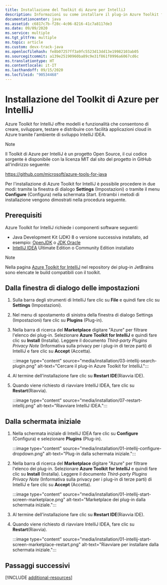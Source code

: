 ```yaml
---
title: Installazione del Toolkit di Azure per IntelliJ
description: Informazioni su come installare il plug-in Azure Toolkit for IntelliJ per creare e distribuire applicazioni cloud in Azure.
documentationcenter: java
ms.assetid: c6817c7b-f28c-4c06-8216-41c7a8117de3
ms.date: 09/09/2020
ms.service: multiple
ms.tgt_pltfrm: multiple
ms.topic: article
ms.custom: devx-track-java
ms.openlocfilehash: fe8b07257ff3a9fc5523d13dd13e19982103ab05
ms.sourcegitcommit: a139e25190960ba89c9e31f861f0996a6067cd6c
ms.translationtype: HT
ms.contentlocale: it-IT
ms.lasthandoff: 09/15/2020
ms.locfileid: "90534468"
---
```

# <a name="installing-the-azure-toolkit-for-intellij"></a>Installazione del Toolkit di Azure per IntelliJ

Azure Toolkit for IntelliJ offre modelli e funzionalità che consentono di creare, sviluppare, testare e distribuire con facilità applicazioni cloud in Azure tramite l'ambiente di sviluppo IntelliJ IDEA.

> [!NOTE] 
> 
> Il Toolkit di Azure per IntelliJ è un progetto Open Source, il cui codice sorgente è disponibile con la licenza MIT dal sito del progetto in GitHub all'indirizzo seguente: 
> 
> <https://github.com/microsoft/azure-tools-for-java> 
> 

Per l'installazione di Azure Toolkit for IntelliJ è possibile procedere in due modi: tramite la finestra di dialogo **Settings** (Impostazioni) o tramite il menu **Configure** (Configura) nella schermata Start. Entrambi i metodi di installazione vengono dimostrati nella procedura seguente.

## <a name="prerequisites"></a>Prerequisiti

Azure Toolkit for IntelliJ richiede i componenti software seguenti:

* Java Development Kit (JDK) 8 o versione successiva installato, ad esempio: [OpenJDK](https://openjdk.java.net/) o [JDK Oracle](https://www.oracle.com/technetwork/java/javase/downloads/index.html)
* [IntelliJ IDEA](https://www.jetbrains.com/idea/download/) Ultimate Edition o Community Edition installato

> [!NOTE]
> 
> Nella pagina [Azure Toolkit for IntelliJ](https://plugins.jetbrains.com/plugin/8053) nel repository dei plug-in JetBrains sono elencate le build compatibili con il toolkit.
> 

<!--
> [!IMPORTANT]
> 
> If you are using the Azure Toolkit for IntelliJ on Windows, the toolkit requires installing the Azure SDK 2.9.6 or later in order to use the Azure emulator. You have two options for installing the Azure SDK:
> 
> * You can download and install the Azure SDK by using the [Web Platform Installer (WebPI)](https://go.microsoft.com/fwlink/?LinkID=252838).
> * If you do not have the Azure SDK installed when you create your first Azure deployment project, you will be prompted to automatically download install the requisite version of the Azure SDK.
> 
> Note that the Azure SDK is only required on Windows.
> 
-->


## <a name="from-the-settings-dialog-box"></a>Dalla finestra di dialogo delle impostazioni

1. Sulla barra degli strumenti di IntelliJ fare clic su **File** e quindi fare clic su **Settings** (Impostazioni).

1. Nel menu di spostamento di sinistra della finestra di dialogo Settings (Impostazioni) fare clic su **Plugins** (Plug-in).

1. Nella barra di ricerca del **Marketplace** digitare "Azure" per filtrare l'elenco dei plug-in. Selezionare **Azure Toolkit for IntelliJ** e quindi fare clic su **Install** (Installa). Leggere il documento *Third-party Plugins Privacy Note* (Informativa sulla privacy per i plug-in di terze parti) di IntelliJ e fare clic su **Accept** (Accetta).

   :::image type="content" source="media/installation/03-intellij-search-plugin.png" alt-text="Cercare il plug-in Azure Toolkit for IntelliJ."::: 

1. Al termine dell'installazione fare clic su **Restart IDE**(Riavvia IDE).

1. Quando viene richiesto di riavviare IntelliJ IDEA, fare clic su **Restart**(Riavvia).
   
   :::image type="content" source="media/installation/07-restart-intellij.png" alt-text="Riavviare IntelliJ IDEA."::: 

## <a name="from-the-start-screen"></a>Dalla schermata iniziale

1. Nella schermata iniziale di IntelliJ IDEA fare clic su **Configure** (Configura) e selezionare **Plugins** (Plug-in).

   :::image type="content" source="media/installation/01-intellij-configure-dropdown.png" alt-text="Plug-in dalla schermata iniziale."::: 

1. Nella barra di ricerca del **Marketplace** digitare "Azure" per filtrare l'elenco dei plug-in. Selezionare **Azure Toolkit for IntelliJ** e quindi fare clic su **Install** (Installa). Leggere il documento *Third-party Plugins Privacy Note* (Informativa sulla privacy per i plug-in di terze parti) di IntelliJ e fare clic su **Accept** (Accetta).

   :::image type="content" source="media/installation/01-intellij-start-screen-marketplace.png" alt-text="Marketplace dei plug-in dalla schermata iniziale.":::

1. Al termine dell'installazione fare clic su **Restart IDE**(Riavvia IDE).

1. Quando viene richiesto di riavviare IntelliJ IDEA, fare clic su **Restart**(Riavvia).
   
   :::image type="content" source="media/installation/01-intellij-start-screen-marketplace-restart.png" alt-text="Riavviare per installare dalla schermata iniziale.":::

## <a name="next-steps"></a>Passaggi successivi

[!INCLUDE [additional-resources](includes/additional-resources.md)]

